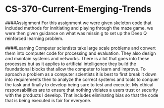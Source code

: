 # CS-370-Current-Emerging-Trends

####Assignment
For this assignment we were given skeleton code that included methods for innitiating and playing through the maze game. we were then given guidance on what was missin g to set up the Deep Q reinforced learning problem. 

####Learning
Computer scientists take large scale problems and convert them into computer code for processing and evaluation. They also design and maintain systems and networks. There is a lot that goes into these processes but as it applies to artificial intelligence they build the foundational blocks that allow the computer to learn and improve. To aproach a problem as a computer scientists it is best to first break it down into requirements then to analyze the correct systems and tools to conquer the task and finally to develop being sure to test and execute. My ethical responsabilities are to ensure that nothing violates a users trust or security with the products I develop. That includes eliminating bias so that the code that is being executed is fair for everyone. 
